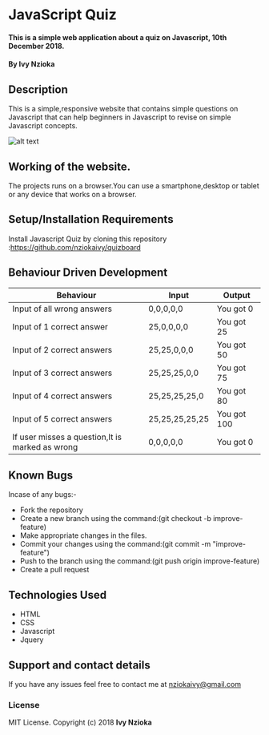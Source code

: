 # JavaScript Quiz

#### This is a simple web application about a quiz on Javascript, 10th December 2018.

#### By **Ivy Nzioka**

## Description

 This is a simple,responsive website that contains simple questions on Javascript that can help beginners in Javascript to revise on simple Javascript concepts.


![alt text](http://Documents/Moringa-school-projects/quizboard/images/image.png)
## Working of the website.

The projects runs on a browser.You can use a smartphone,desktop or tablet or any device that works on a browser.

## Setup/Installation Requirements

Install Javascript Quiz by cloning this repository :<https://github.com/nziokaivy/quizboard>

## Behaviour Driven Development

| Behaviour                                       | Input          | Output      |
| ----------------------------------------------- | -------------- | ----------- |
| Input of all wrong answers                      | 0,0,0,0,0      | You got 0   |
| Input of 1 correct answer                       | 25,0,0,0,0     | You got 25  |
| Input of 2 correct answers                      | 25,25,0,0,0    | You got 50  |
| Input of 3 correct answers                      | 25,25,25,0,0   | You got 75  |
| Input of 4 correct answers                      | 25,25,25,25,0  | You got 80  |
| Input of 5 correct answers                      | 25,25,25,25,25 | You got 100 |
| If user misses a question,It is marked as wrong | 0,0,0,0,0      | You got 0   |

## Known Bugs

Incase of any bugs:-

-   Fork the repository
-   Create a new branch using the command:(git checkout -b improve- feature)
-   Make appropriate changes in the files.
-   Commit your changes using the command:(git commit -m "improve- feature")
-   Push to the branch using the command:(git push origin improve-feature)
-   Create a pull request

## Technologies Used

-   HTML
-   CSS
-   Javascript
-   Jquery

## Support and contact details

If you have any issues feel free to contact me at nziokaivy@gmail.com

### License

MIT License. Copyright (c) 2018 **Ivy Nzioka**
